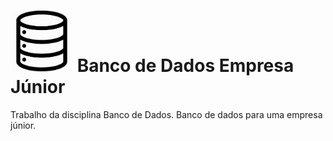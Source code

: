 <h1>
  <img src='/.github/db.png' width='100px'>
  Banco de Dados Empresa Júnior 
</h1>

Trabalho da disciplina Banco de Dados. Banco de dados para uma empresa júnior.
